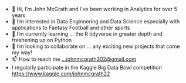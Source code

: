 - 👋 Hi, I’m John McGrath and I've been working in Analytics for over 5 years
- 👀 I’m interested in Data Enginnering and Data Science especially with applications to Fantasy Football and other sports
- 🌱 I’m currently learning ... the R tidyverse in greater depth and freshening up on Python
- 💞️ I’m looking to collaborate on ... any exciting new projects that come my way!
- 📫 How to reach me ...johnmcgrath302@gmail.com
- I regularly participate in the Kaggle Big Data Bowl competition https://www.kaggle.com/johnmcgrath22 

<!---
eziowayne22/eziowayne22 is a ✨ special ✨ repository because its `README.md` (this file) appears on your GitHub profile.
You can click the Preview link to take a look at your changes.
--->
